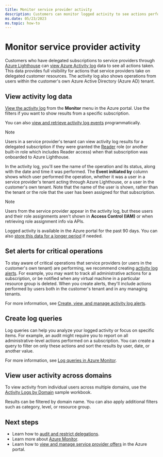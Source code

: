 ```yaml
---
title: Monitor service provider activity
description: Customers can monitor logged activity to see actions performed by service providers through Azure Lighthouse.
ms.date: 05/23/2023
ms.topic: how-to
---
```


# Monitor service provider activity

Customers who have delegated subscriptions to service providers through [Azure Lighthouse](../overview.md) can [view Azure Activity log](../../azure-monitor/essentials/activity-log.md) data to see all actions taken. This data provides full visibility for actions that service providers take on delegated customer resources. The activity log also shows operations from users within the customer's own Azure Active Directory (Azure AD) tenant.

## View activity log data

[View the activity log](../../azure-monitor/essentials/activity-log.md#view-the-activity-log) from the **Monitor** menu in the Azure portal. Use the filters if you want to show results from a specific subscription.

You can also [view and retrieve activity log events](../../azure-monitor/essentials/activity-log.md#other-methods-to-retrieve-activity-log-events) programmatically.

> [!NOTE]
> Users in a service provider's tenant can view activity log results for a delegated subscription if they were granted the [Reader](../../role-based-access-control/built-in-roles.md#reader) role (or another built-in role which includes Reader access) when that subscription was onboarded to Azure Lighthouse.

In the activity log, you'll see the name of the operation and its status, along with the date and time it was performed. The **Event initiated by** column shows which user performed the operation, whether it was a user in a service provider's tenant acting through Azure Lighthouse, or a user in the customer's own tenant. Note that the name of the user is shown, rather than the tenant or the role that the user has been assigned for that subscription.

> [!NOTE]
> Users from the service provider appear in the activity log, but these users and their role assignments aren't shown in **Access Control (IAM)** or when retrieving role assignment info via APIs.

Logged activity is available in the Azure portal for the past 90 days. You can also [store this data for a longer period](../../azure-monitor/essentials/activity-log.md#retention-period) if needed.

## Set alerts for critical operations

To stay aware of critical operations that service providers (or users in the customer's own tenant) are performing, we recommend creating [activity log alerts](../../azure-monitor/alerts/alerts-types.md#activity-log-alerts). For example, you may want to track all administrative actions for a subscription, or be notified when any virtual machine in a particular resource group is deleted. When you create alerts, they'll include actions performed by users both in the customer's tenant and in any managing tenants.

For more information, see [Create, view, and manage activity log alerts](../../azure-monitor/alerts/alerts-activity-log.md).

## Create log queries

Log queries can help you analyze your logged activity or focus on specific items. For example, an audit might require you to report on all administrative-level actions performed on a subscription. You can create a query to filter on only these actions and sort the results by user, date, or another value.

For more information, see [Log queries in Azure Monitor](../../azure-monitor/logs/log-query-overview.md).

## View user activity across domains

To view activity from individual users across multiple domains, use the [Activity Logs by Domain](https://github.com/Azure/Azure-Lighthouse-samples/tree/master/templates/workbook-activitylogs-by-domain) sample workbook.

Results can be filtered by domain name. You can also apply additional filters such as category, level, or resource group.

## Next steps

- Learn how to [audit and restrict delegations](view-manage-service-providers.md#audit-and-restrict-delegations-in-your-environment).
- Learn more about [Azure Monitor](../../azure-monitor/index.yml).
- Learn how to [view and manage service provider offers](view-manage-service-providers.md) in the Azure portal.
